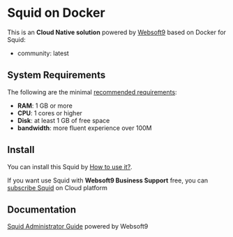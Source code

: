 # Squid on Docker  

This is an **Cloud Native solution** powered by [Websoft9](https://www.websoft9.com) based on Docker for Squid:

 - community:  latest


## System Requirements

The following are the minimal [recommended requirements](https://hub.docker.com/r/datadog/squid):

* **RAM**: 1 GB or more
* **CPU**: 1 cores or higher
* **Disk**: at least 1 GB of free space
* **bandwidth**: more fluent experience over 100M  

## Install

You can install this Squid by [How to use it?](https://github.com/Websoft9/docker-library#how-to-use-it).   

If you want use Squid with **Websoft9 Business Support** free, you can [subscribe Squid](https://www.websoft9.com/apps) on Cloud platform

## Documentation

[Squid Administrator Guide](https://support.websoft9.com/docs/squid) powered by Websoft9